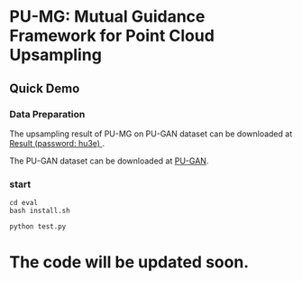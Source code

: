 # PU-MG: Mutual Guidance Framework for Point Cloud Upsampling


## Quick Demo
### Data Preparation
The upsampling result of PU-MG on PU-GAN dataset can be downloaded at [Result (password: hu3e) ](https://pan.baidu.com/s/1io_Oxh_uAK79jwcF3lCIoA?pwd=hu3e).

The PU-GAN dataset can be downloaded at [PU-GAN](https://drive.google.com/file/d/1BNqjidBVWP0_MUdMTeGy1wZiR6fqyGmC/view). 

### start
```shell
cd eval
bash install.sh
```
```shell
python test.py
```

# The code will be updated soon.
